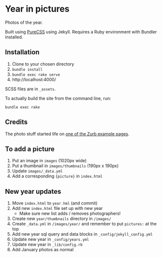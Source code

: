 Year in pictures
=========

Photos of the year.

Built using [PureCSS](https://pure-css.github.io/) using Jekyll. Requires a Ruby environment with Bundler installed.

Installation
------------

1. Clone to your chosen directory
1. `bundle install`
1. `bundle exec rake serve`
1. http://localhost:4000/

SCSS files are in `_assets`.

To actually build the site from the command line, run:

```
bundle exec rake
```
## Credits

The photo stuff started life on [one of the Zurb example pages](http://zurb.com/playground/css3-polaroids).

## To add a picture

1. Put an image in `images` (1020px wide)
1. Put a thumbnail in `images/thumbnails` (190px x 190px)
1. Update `images/_data.yml`
1. Add a corresponding `{picture}` in `index.html`

## New year updates

1. Move `index.html` to `year.hml` (and commit)
1. Add new `index.html` file set up with new year
   * Make sure new list adds / removes photographers!
1. Create new `year/thumbnails` directory in `/images/`
1. Create `_data.yml` in `/images/year/` and remember to put `pictures:` at the top
1. Add new year sql query and data blocks in `_config/jekyll_config.yml`
1. Update new year in `_config/years.yml`
1. Update new year in `_lib/config.rb`
1. Add January photos as normal
